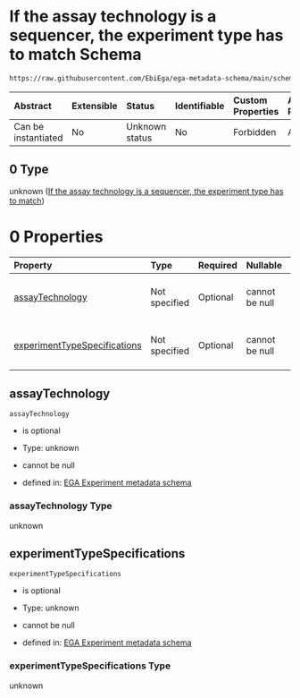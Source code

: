 # If the assay technology is a sequencer, the experiment type has to match Schema

```txt
https://raw.githubusercontent.com/EbiEga/ega-metadata-schema/main/schemas/EGA.experiment.json#/oneOf/0
```



| Abstract            | Extensible | Status         | Identifiable | Custom Properties | Additional Properties | Access Restrictions | Defined In                                                                           |
| :------------------ | :--------- | :------------- | :----------- | :---------------- | :-------------------- | :------------------ | :----------------------------------------------------------------------------------- |
| Can be instantiated | No         | Unknown status | No           | Forbidden         | Allowed               | none                | [EGA.experiment.json\*](../../../schemas/EGA.experiment.json "open original schema") |

## 0 Type

unknown ([If the assay technology is a sequencer, the experiment type has to match](ega-1-oneof-if-the-assay-technology-is-a-sequencer-the-experiment-type-has-to-match.md))

# 0 Properties

| Property                                                      | Type          | Required | Nullable       | Defined by                                                                                                                                                                                                                                                                                                        |
| :------------------------------------------------------------ | :------------ | :------- | :------------- | :---------------------------------------------------------------------------------------------------------------------------------------------------------------------------------------------------------------------------------------------------------------------------------------------------------------- |
| [assayTechnology](#assaytechnology)                           | Not specified | Optional | cannot be null | [EGA Experiment metadata schema](ega-1-oneof-if-the-assay-technology-is-a-sequencer-the-experiment-type-has-to-match-properties-assaytechnology.md "https://raw.githubusercontent.com/EbiEga/ega-metadata-schema/main/schemas/EGA.experiment.json#/oneOf/0/properties/assayTechnology")                           |
| [experimentTypeSpecifications](#experimenttypespecifications) | Not specified | Optional | cannot be null | [EGA Experiment metadata schema](ega-1-oneof-if-the-assay-technology-is-a-sequencer-the-experiment-type-has-to-match-properties-experimenttypespecifications.md "https://raw.githubusercontent.com/EbiEga/ega-metadata-schema/main/schemas/EGA.experiment.json#/oneOf/0/properties/experimentTypeSpecifications") |

## assayTechnology



`assayTechnology`

*   is optional

*   Type: unknown

*   cannot be null

*   defined in: [EGA Experiment metadata schema](ega-1-oneof-if-the-assay-technology-is-a-sequencer-the-experiment-type-has-to-match-properties-assaytechnology.md "https://raw.githubusercontent.com/EbiEga/ega-metadata-schema/main/schemas/EGA.experiment.json#/oneOf/0/properties/assayTechnology")

### assayTechnology Type

unknown

## experimentTypeSpecifications



`experimentTypeSpecifications`

*   is optional

*   Type: unknown

*   cannot be null

*   defined in: [EGA Experiment metadata schema](ega-1-oneof-if-the-assay-technology-is-a-sequencer-the-experiment-type-has-to-match-properties-experimenttypespecifications.md "https://raw.githubusercontent.com/EbiEga/ega-metadata-schema/main/schemas/EGA.experiment.json#/oneOf/0/properties/experimentTypeSpecifications")

### experimentTypeSpecifications Type

unknown
